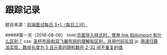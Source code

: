 # 跟踪记录

题目来源：[前端面试每日 3+1（每日三问）](https://github.com/haizlin/fe-interview)

#####第一天（2018-08-06）
html:[页面导入样式时，使用 link 和@import 有什么区别？](https://github.com/zivenday/learning/issues/1)
css: [圣杯布局和双飞翼布局的理解和区别，并用代码实现](https://github.com/zivenday/learning/issues/2)
js: [用递归算法实现，数组长度为 5 且元素的随机数在 2-32 间不重复的值](https://github.com/zivenday/learning/issues/3)
